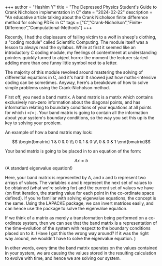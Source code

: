 +++
author = "Hashim Y"
title = "The Depressed Physics Student's Guide to Crank Nicholson implementation in C"
date = "2024-02-22"
description = "An educative article talking about the Crank Nicholson finite difference method for solving PDEs in C"
tags = ["C","Crank-Nicholson","Finite-Difference","Computational-Methods"]
+++

Recently, I had the displeasure of falling victim to a wolf in sheep's clothing, a "coding module" called Scientific Computing. The module itself was a lesson to always read the syllabus. While at first it seemed like an introductory C coding module, my feelings of contentment at understanding pointers quickly turned to abject horror the moment the lecturer started adding more than one funny little symbol next to a letter. 

The majority of this module revolved around mastering the solving of differential equations in C, and it's hard! It showed just how maths-intensive coding can be sometimes. Anyway, here's a breakdown of how to solve simple problems using the Crank-Nicholson method. 

First off, you need a band matrix. A band matrix is a matrix which contains exclusively non-zero information about the diagonal points, and has information relating to boundary conditions of your equations at all points for which i =/= j.  Your band matrix is going to contain all the information about your system's boundary conditions, so the way you set this up is the key to solving your problem. 

An example of how a band matrix may look:

$$ \begin{bmatrix} 1 & 0 & 0  \\\ 0 & 1 & 0 \\\ 0 & 0 & 1 \end{bmatrix}$$


Your band matrix is going to be placed in to an equation of the form:

$$ Ax = b $$ (A standard eigenvalue equation!)

Here, your band matrix is represented by A, and x and b represent two arrays of values. The variables x and b represent the next set of values to be obtained (what we're solving for) and the current set of values we have (on first iteration, the starting value for each point in the co-ordinate space defined). If you're familiar with solving eigenvalue equations, the concept is the same. Using the LAPACKE package, we can invert matrices easily, and can hence use the package to solve the eigenvalue equation. 





If we think of a matrix as merely a transformation being performed on a co-ordinate system, then we can see that the band matrix is a representation of the time-evolution of the system with respect to the boundary conditions placed on to it. (Have I got this the wrong way around? If it was the right way around, we wouldn't have to solve the eigenvalue equation. )

In other words, every time the band matrix operates on the values contained in your system, we are causing the values stored in the resulting calculation to evolve with time, and hence we are solving our system. 